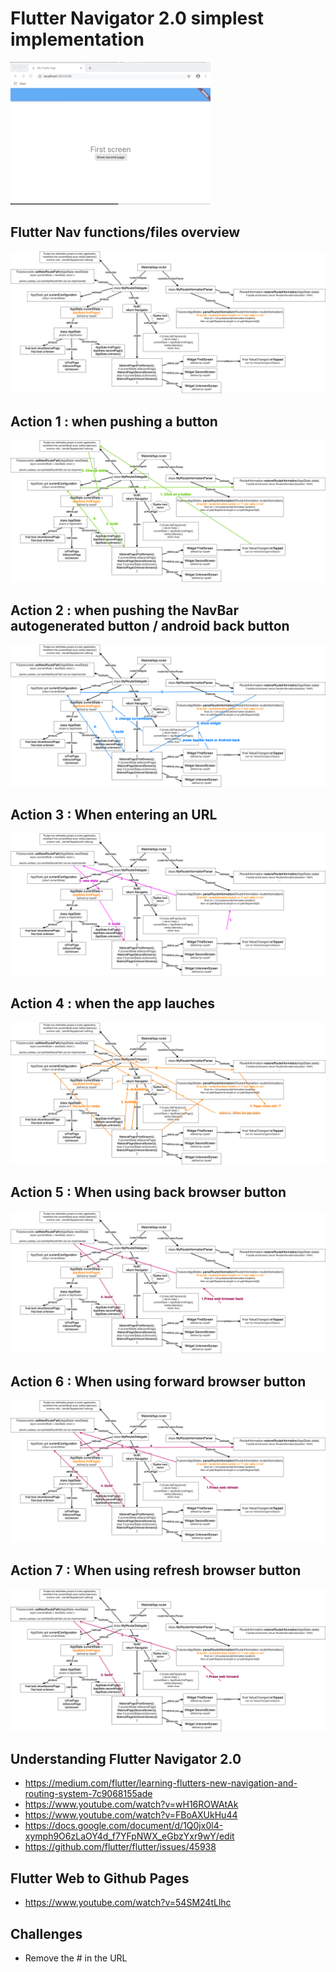 # Flutter Navigator 2.0 simplest implementation
![](assets/gif_app.gif)

## Flutter Nav functions/files overview
![](assets/0_architecture.png)

## Action 1 : when pushing a button
![](assets/1_press_buttons.png)

## Action 2 : when pushing the NavBar autogenerated button / android back button
![](assets/2_navbar_back.png)

## Action 3 : When entering an URL
![](assets/3_enter_URL.png)

## Action 4 : when the app lauches
![](assets/5_action.png)

## Action 5 : When using back browser button
![](assets/5_browser_back.png)

## Action 6 : When using forward browser button
![](assets/6_browser_refresh.png)

## Action 7 : When using refresh browser button
![](assets/7_browser_forward.png)

## Understanding Flutter Navigator 2.0

- https://medium.com/flutter/learning-flutters-new-navigation-and-routing-system-7c9068155ade
- https://www.youtube.com/watch?v=wH16ROWAtAk
- https://www.youtube.com/watch?v=FBoAXUkHu44
- https://docs.google.com/document/d/1Q0jx0l4-xymph9O6zLaOY4d_f7YFpNWX_eGbzYxr9wY/edit
- https://github.com/flutter/flutter/issues/45938

## Flutter Web to Github Pages

- https://www.youtube.com/watch?v=54SM24tLlhc
## Challenges 
- Remove the # in the URL
